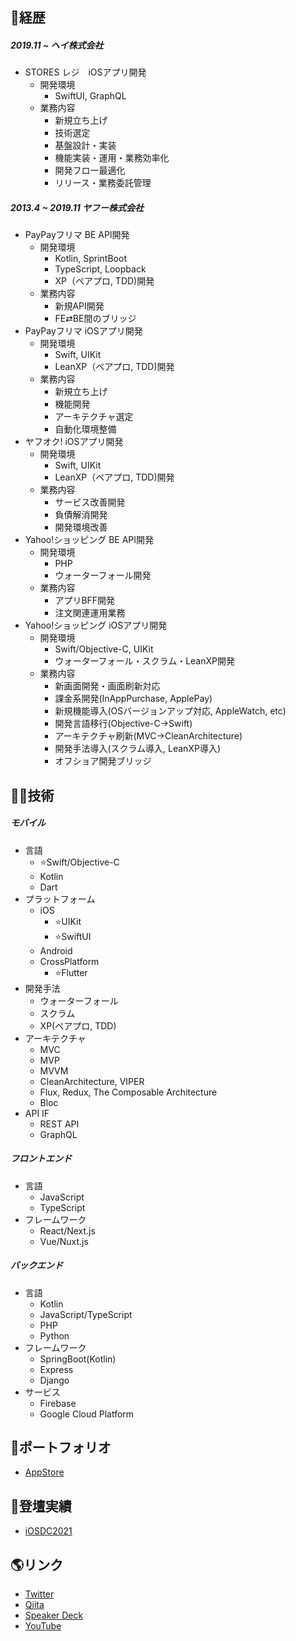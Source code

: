 ## 🔭経歴

##### 2019.11 ~ ヘイ株式会社

- STORES レジ　iOSアプリ開発
  - 開発環境
    - SwiftUI, GraphQL
  - 業務内容
    - 新規立ち上げ
    - 技術選定
    - 基盤設計・実装
    - 機能実装・運用・業務効率化
    - 開発フロー最適化
    - リリース・業務委託管理

##### 2013.4 ~ 2019.11 ヤフー株式会社

- PayPayフリマ BE API開発
  - 開発環境
    - Kotlin, SprintBoot
    - TypeScript, Loopback
    - XP（ペアプロ, TDD)開発
  - 業務内容
    - 新規API開発
    - FE⇄BE間のブリッジ
- PayPayフリマ iOSアプリ開発
  - 開発環境
    - Swift, UIKit
    - LeanXP（ペアプロ, TDD)開発
  - 業務内容
    - 新規立ち上げ
    - 機能開発
    - アーキテクチャ選定
    - 自動化環境整備
- ヤフオク! iOSアプリ開発
  - 開発環境
    - Swift, UIKit
    - LeanXP（ペアプロ, TDD)開発
  - 業務内容
    - サービス改善開発
    - 負債解消開発
    - 開発環境改善
- Yahoo!ショッピング BE API開発
  - 開発環境
    - PHP
    - ウォーターフォール開発
  - 業務内容
    - アプリBFF開発
    - 注文関連運用業務
- Yahoo!ショッピング iOSアプリ開発
  - 開発環境
    - Swift/Objective-C, UIKit
    - ウォーターフォール・スクラム・LeanXP開発
  - 業務内容
    - 新画面開発・画面刷新対応
    - 課金系開発(InAppPurchase, ApplePay)
    - 新規機能導入(OSバージョンアップ対応, AppleWatch, etc)
    - 開発言語移行(Objective-C→Swift)
    - アーキテクチャ刷新(MVC→CleanArchitecture)
    - 開発手法導入(スクラム導入, LeanXP導入)
    - オフショア開発ブリッジ

## 👨‍💻技術

##### モバイル

- 言語
  - ⭐Swift/Objective-C
  - Kotlin
  - Dart
- プラットフォーム
  - iOS
    - ⭐UIKit
    - ⭐SwiftUI
  - Android
  - CrossPlatform
    - ⭐Flutter
- 開発手法
  - ウォーターフォール
  - スクラム
  - XP(ペアプロ, TDD)
- アーキテクチャ
  - MVC
  - MVP
  - MVVM
  - CleanArchitecture, VIPER
  - Flux, Redux, The Composable Architecture
  - Bloc
- API IF
  - REST API
  - GraphQL

##### フロントエンド

- 言語
  - JavaScript
  - TypeScript
- フレームワーク
  - React/Next.js
  - Vue/Nuxt.js

##### バックエンド

- 言語
  - Kotlin
  - JavaScript/TypeScript
  - PHP
  - Python
- フレームワーク
  - SpringBoot(Kotlin)
  - Express
  - Django
- サービス
  - Firebase
  - Google Cloud Platform

## 📱ポートフォリオ

- [AppStore](https://apps.apple.com/jp/developer/takuya-yokoyama/id1097521402)

## 🎤登壇実績

- [iOSDC2021](https://fortee.jp/iosdc-japan-2021/proposal/165b1fa0-fc5d-45d3-8035-78b145e16037)

## 🌎リンク

- [Twitter](https://twitter.com/_chocoyama)
- [Qiita](https://qiita.com/chocoyama)
- [Speaker Deck](https://speakerdeck.com/chocoyama)
- [YouTube](https://www.youtube.com/channel/UC5phM3dhX0OAwbQVJ6ohWNA)
